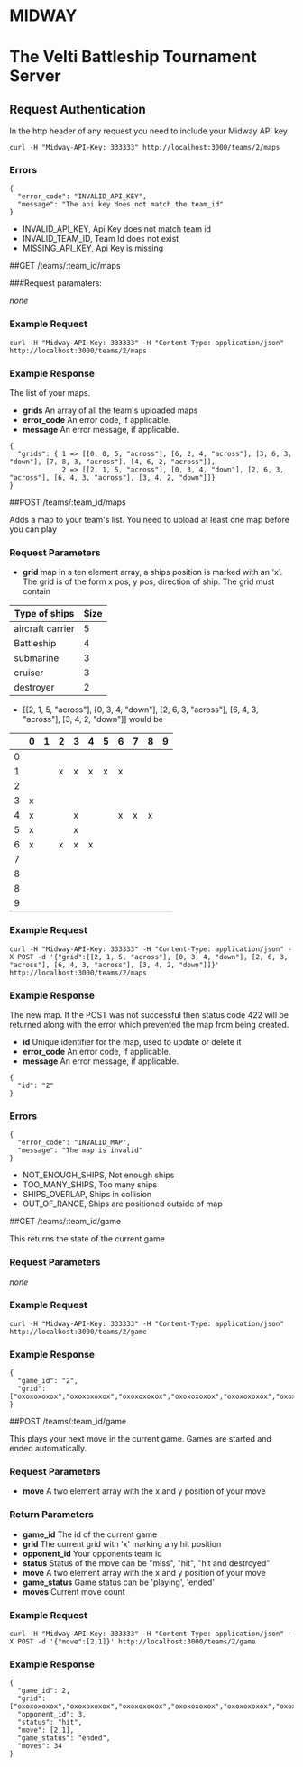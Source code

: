 # MIDWAY
# The Velti Battleship Tournament Server

## Request Authentication

In the http header of any request you need to include your Midway API key

```
curl -H "Midway-API-Key: 333333" http://localhost:3000/teams/2/maps
```

### Errors

```
{
  "error_code": "INVALID_API_KEY",
  "message": "The api key does not match the team_id"
}
```

* INVALID_API_KEY, Api Key does not match team id
* INVALID_TEAM_ID, Team Id does not exist
* MISSING_API_KEY, Api Key is missing

##GET /teams/:team_id/maps

###Request paramaters:

_none_

### Example Request

```
curl -H "Midway-API-Key: 333333" -H "Content-Type: application/json" http://localhost:3000/teams/2/maps
```

### Example Response

The list of your maps.

* **grids** An array of all the team's uploaded maps
* **error_code** An error code, if applicable.
* **message** An error message, if applicable.

```
{
  "grids": { 1 => [[0, 0, 5, "across"], [6, 2, 4, "across"], [3, 6, 3, "down"], [7, 8, 3, "across"], [4, 6, 2, "across"]],
             2 => [[2, 1, 5, "across"], [0, 3, 4, "down"], [2, 6, 3, "across"], [6, 4, 3, "across"], [3, 4, 2, "down"]]}
}
```

##POST /teams/:team_id/maps

Adds a map to your team's list.  You need to upload at least one map before you can play

### Request Parameters

* **grid** map in a ten element array, a ships position is marked with an 'x'. The grid is of the form x pos, y pos, direction of ship.  The grid must contain

| Type of ships    | Size |
|------------------|------|
| aircraft carrier | 5    |
| Battleship       | 4    |
| submarine        | 3    |
| cruiser          | 3    |
| destroyer        | 2    |

* [[2, 1, 5, "across"], [0, 3, 4, "down"], [2, 6, 3, "across"], [6, 4, 3, "across"], [3, 4, 2, "down"]] would be


|   | 0 | 1 | 2 | 3 | 4 | 5 | 6 | 7 | 8 | 9 |
|---|---|---|---|---|---|---|---|---|---|---|
| 0 |   |   |   |   |   |   |   |   |   |   |
| 1 |   |   | x | x | x | x | x |   |   |   |
| 2 |   |   |   |   |   |   |   |   |   |   |
| 3 | x |   |   |   |   |   |   |   |   |   |
| 4 | x |   |   | x |   |   | x | x | x |   |
| 5 | x |   |   | x |   |   |   |   |   |   |
| 6 | x |   | x | x | x |   |   |   |   |   |
| 7 |   |   |   |   |   |   |   |   |   |   |
| 8 |   |   |   |   |   |   |   |   |   |   |
| 8 |   |   |   |   |   |   |   |   |   |   |
| 9 |   |   |   |   |   |   |   |   |   |   |


### Example Request

```
curl -H "Midway-API-Key: 333333" -H "Content-Type: application/json" -X POST -d '{"grid":[[2, 1, 5, "across"], [0, 3, 4, "down"], [2, 6, 3, "across"], [6, 4, 3, "across"], [3, 4, 2, "down"]]}' http://localhost:3000/teams/2/maps
```

### Example Response

The new map. If the POST was not successful then status code 422 will be returned along with the error which prevented the map from being created.

* **id** Unique identifier for the map, used to update or delete it
* **error_code** An error code, if applicable.
* **message** An error message, if applicable.

```
{
  "id": "2"
}
```


### Errors

```
{
  "error_code": "INVALID_MAP",
  "message": "The map is invalid"
}
```

* NOT_ENOUGH_SHIPS, Not enough ships
* TOO_MANY_SHIPS, Too many ships
* SHIPS_OVERLAP, Ships in collision
* OUT_OF_RANGE, Ships are positioned outside of map


##GET /teams/:team_id/game

This returns the state of the current game

### Request Parameters

_none_

### Example Request

```
curl -H "Midway-API-Key: 333333" -H "Content-Type: application/json" http://localhost:3000/teams/2/game
```

### Example Response

```
{
  "game_id": "2",
  "grid": ["oxoxoxoxox","oxoxoxoxox","oxoxoxoxox","oxoxoxoxox","oxoxoxoxox","oxoxoxoxox","oxoxoxoxox","oxoxoxoxox","oxoxoxoxox","oxoxoxoxo"]
}
```

##POST /teams/:team_id/game

This plays your next move in the current game.  Games are started and ended automatically.

### Request Parameters

* **move** A two element array with the x and y position of your move

### Return Parameters

* **game_id** The id of the current game
* **grid**  The current grid with 'x' marking any hit position
* **opponent_id** Your opponents team id
* **status** Status of the move can be "miss", "hit", "hit and destroyed"
* **move** A two element array with the x and y position of your move
* **game_status** Game status can be 'playing', 'ended'
* **moves** Current move count

### Example Request

```
curl -H "Midway-API-Key: 333333" -H "Content-Type: application/json" -X POST -d '{"move":[2,1]}' http://localhost:3000/teams/2/game
```

### Example Response

```
{
  "game_id": 2,
  "grid": ["oxoxoxoxox","oxoxoxoxox","oxoxoxoxox","oxoxoxoxox","oxoxoxoxox","oxoxoxoxox","oxoxoxoxox","oxoxoxoxox","oxoxoxoxox","oxoxoxoxo"]
  "opponent_id": 3,
  "status": "hit",
  "move": [2,1],
  "game_status": "ended",
  "moves": 34
}
```
